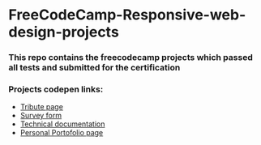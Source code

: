 # FreeCodeCamp-Responsive-web-design-projects
### This repo contains the freecodecamp projects which passed all tests and submitted for the certification

### Projects codepen links:
- [Tribute page]([https://codepen.io/Pratham82/pen/YzyLMmB](https://codepen.io/Pratham82/pen/YzyLMmB))
- [Survey form]([https://codepen.io/Pratham82/pen/bGVKMrJ](https://codepen.io/Pratham82/pen/bGVKMrJ))
- [Technical documentation]([https://codepen.io/Pratham82/pen/GRpXByo](https://codepen.io/Pratham82/pen/GRpXByo))
- [Personal Portofolio page]([https://codepen.io/Pratham82/pen/MWaPPJY](https://codepen.io/Pratham82/pen/MWaPPJY))
